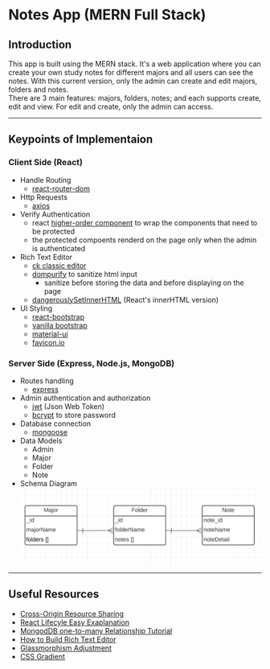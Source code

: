 # Notes App (MERN Full Stack)

## Introduction
This app is built using the MERN stack. It's a web application where you can create your own study notes for different majors and all users can see the notes. With this current version, only the admin can create and edit majors, folders and notes. <br>
There are 3 main features: majors, folders, notes; and each supports create, edit and view. For edit and create, only the admin can access. 

---

## Keypoints of Implementaion

### Client Side (React)

- Handle Routing
    - [react-router-dom](https://reactrouter.com/web/guides/quick-start) 
- Http Requests
    - [axios](https://www.npmjs.com/package/axios)
- Verify Authentication
    - react [higher-order component](https://reactjs.org/docs/higher-order-components.html) to wrap the components that need to be protected
    - the protected compoents renderd on the page only when the admin is authenticated 
- Rich Text Editor   
    - [ck classic editor](https://ckeditor.com/docs/ckeditor5/latest/builds/guides/integration/frameworks/react.html) 
    - [dompurify](https://github.com/cure53/DOMPurify) to sanitize html input
        - sanitize before storing the data and before displaying on the page 
    - [dangerouslySetInnerHTML](https://reactjs.org/docs/dom-elements.html) (React's innerHTML version)
- UI Styling
    - [react-bootstrap](https://www.npmjs.com/package/axios)
    - [vanilla bootstrap](https://getbootstrap.com/) 
    - [material-ui](https://material-ui.com/) 
    - [favicon.io](https://favicon.io/favicon-generator/) 

### Server Side (Express, Node.js, MongoDB)

- Routes handling
    - [express](http://expressjs.com/) 
- Admin authentication and authorization 
    - [jwt](https://jwt.io/) (Json Web Token) 
    - [bcrypt](https://www.npmjs.com/package/bcrypt) to store password
- Database connection 
    - [mongoose](https://mongoosejs.com/)
- Data Models
    - Admin
    - Major
    - Folder
    - Note
- Schema Diagram
![schema diagram](./snapshots/schemaDiagram.png)
 
---

## Useful Resources
- [Cross-Origin Resource Sharing](https://developer.mozilla.org/en-US/docs/Web/HTTP/CORS) 
- [React Lifecyle Easy Exaplanation](https://www.w3schools.com/react/react_lifecycle.asp)
- [MongodDB one-to-many Relationship Tutorial](https://bezkoder.com/mongoose-one-to-many-relationship/)
- [How to Build Rich Text Editor](https://blog.logrocket.com/building-rich-text-editors-in-react-using-draft-js-and-react-draft-wysiwyg/)
- [Glassmorphism Adjustment](https://glassmorphism.com/)
- [CSS Gradient](https://cssgradient.io/)
